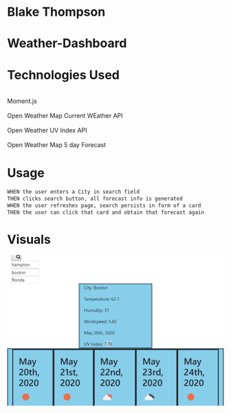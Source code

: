 # Blake Thompson

# Weather-Dashboard

# Technologies Used

<br>Moment.js<br>
<br>Open Weather Map Current WEather API<br>
<br>Open Weather UV Index API <br>
<br>Open Weather Map 5 day Forecast <br>

# Usage

```
WHEN the user enters a City in search field
THEN clicks search button, all forecast info is generated
WHEN the user refreshes page, search persists in form of a card
THEN the user can click that card and obtain that forecast again

```

# Visuals

![Dashboard Demo](Assets\Images\127.0.0.1_5500_.png)
